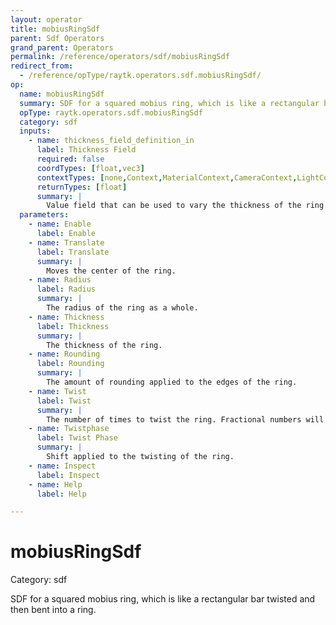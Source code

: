 ```yaml
---
layout: operator
title: mobiusRingSdf
parent: Sdf Operators
grand_parent: Operators
permalink: /reference/operators/sdf/mobiusRingSdf
redirect_from:
  - /reference/opType/raytk.operators.sdf.mobiusRingSdf/
op:
  name: mobiusRingSdf
  summary: SDF for a squared mobius ring, which is like a rectangular bar twisted and then bent into a ring.
  opType: raytk.operators.sdf.mobiusRingSdf
  category: sdf
  inputs:
    - name: thickness_field_definition_in
      label: Thickness Field
      required: false
      coordTypes: [float,vec3]
      contextTypes: [none,Context,MaterialContext,CameraContext,LightContext,RayContext]
      returnTypes: [float]
      summary: |
        Value field that can be used to vary the thickness of the ring. A 1D field will use the angle of the ring as the coordinate, scaled to a 0..1 range. A 3D field will use the absolute XYZ coordinates.
  parameters:
    - name: Enable
      label: Enable
    - name: Translate
      label: Translate
      summary: |
        Moves the center of the ring.
    - name: Radius
      label: Radius
      summary: |
        The radius of the ring as a whole.
    - name: Thickness
      label: Thickness
      summary: |
        The thickness of the ring.
    - name: Rounding
      label: Rounding
      summary: |
        The amount of rounding applied to the edges of the ring.
    - name: Twist
      label: Twist
      summary: |
        The number of times to twist the ring. Fractional numbers will create a discontinuity in the ring where it starts/ends.
    - name: Twistphase
      label: Twist Phase
      summary: |
        Shift applied to the twisting of the ring.
    - name: Inspect
      label: Inspect
    - name: Help
      label: Help

---
```


# mobiusRingSdf

Category: sdf



SDF for a squared mobius ring, which is like a rectangular bar twisted and then bent into a ring.
